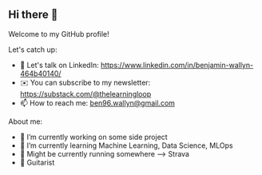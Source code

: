 ## Hi there 👋

Welcome to my GitHub profile!

Let's catch up:
- 💬 Let's talk on LinkedIn: https://www.linkedin.com/in/benjamin-wallyn-464b40140/
- ✉️ You can subscribe to my newsletter: https://substack.com/@thelearningloop
- 📫 How to reach me: ben96.wallyn@gmail.com

About me:
- 🔭 I’m currently working on some side project
- 🌱 I’m currently learning Machine Learning, Data Science, MLOps
- 🏃 Might be currently running somewhere --> Strava
- 🎸 Guitarist

<!--
**BWallyn/BWallyn** is a ✨ _special_ ✨ repository because its `README.md` (this file) appears on your GitHub profile.

Here are some ideas to get you started:

- 🔭 I’m currently working on ...
- 🌱 I’m currently learning ...
- 👯 I’m looking to collaborate on ...
- 🤔 I’m looking for help with ...
- 💬 Ask me about ...
- 📫 How to reach me: ...
- 😄 Pronouns: ...
- ⚡ Fun fact: ...
-->
